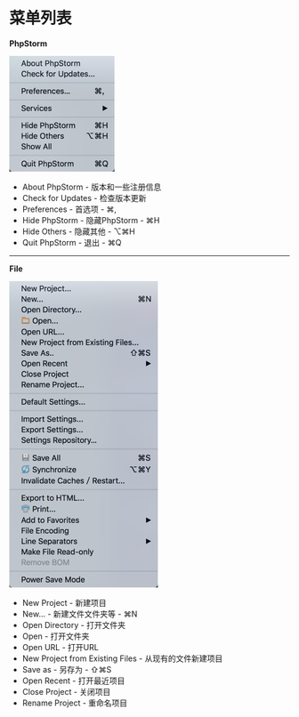 # 菜单列表

**PhpStorm**

![](/assets/caidan_1.png)

* About PhpStorm - 版本和一些注册信息
* Check for Updates - 检查版本更新
* Preferences - 首选项 - ⌘,
* Hide PhpStorm - 隐藏PhpStorm - ⌘H
* Hide Others - 隐藏其他 - ⌥⌘H
* Quit PhpStorm - 退出 - ⌘Q

---

**File**

![](/assets/caidan_2.png)

* New Project - 新建项目
* New... - 新建文件文件夹等 - ⌘N
* Open Directory - 打开文件夹
* Open - 打开文件夹
* Open URL - 打开URL
* New Project from Existing Files - 从现有的文件新建项目
* Save as - 另存为 - ⇧⌘S
* Open Recent - 打开最近项目
* Close Project - 关闭项目
* Rename Project - 重命名项目



